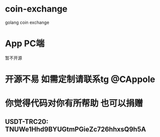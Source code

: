 # coin-exchange
golang coin exchange
# App PC端
暂不开源

# 开源不易 如需定制请联系tg @CAppole
# 你觉得代码对你有所帮助 也可以捐赠
## USDT-TRC20: TNUWe1Hhd9BYUGtmPGieZc726hhxsQ9h5A

